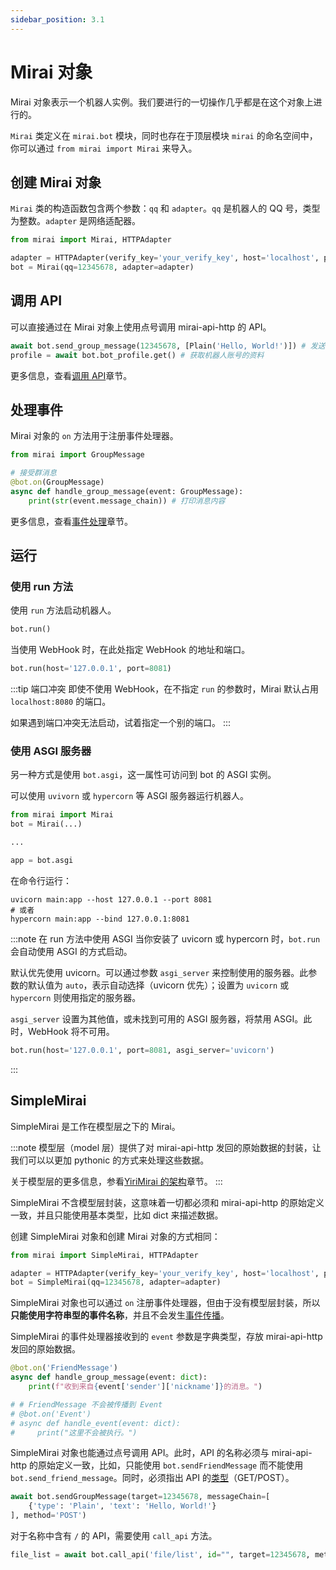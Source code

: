 ```yaml
---
sidebar_position: 3.1
---
```


# Mirai 对象

Mirai 对象表示一个机器人实例。我们要进行的一切操作几乎都是在这个对象上进行的。

`Mirai` 类定义在 `mirai.bot` 模块，同时也存在于顶层模块 `mirai` 的命名空间中，你可以通过 `from mirai import Mirai` 来导入。

## 创建 Mirai 对象

`Mirai` 类的构造函数包含两个参数：`qq` 和 `adapter`。`qq` 是机器人的 QQ 号，类型为整数。`adapter` 是网络适配器。

```python
from mirai import Mirai, HTTPAdapter

adapter = HTTPAdapter(verify_key='your_verify_key', host='localhost', port=8080)
bot = Mirai(qq=12345678, adapter=adapter)
```

## 调用 API

可以直接通过在 Mirai 对象上使用点号调用 mirai-api-http 的 API。

```python
await bot.send_group_message(12345678, [Plain('Hello, World!')]) # 发送群消息
profile = await bot.bot_profile.get() # 获取机器人账号的资料
```

更多信息，查看[调用 API](call-api.md)章节。

## 处理事件

Mirai 对象的 `on` 方法用于注册事件处理器。

```python
from mirai import GroupMessage

# 接受群消息
@bot.on(GroupMessage)
async def handle_group_message(event: GroupMessage):
    print(str(event.message_chain)) # 打印消息内容
```

更多信息，查看[事件处理](event-handling.mdx)章节。

## 运行

### 使用 run 方法

使用 `run` 方法启动机器人。

```python
bot.run()
```

当使用 WebHook 时，在此处指定 WebHook 的地址和端口。

```python
bot.run(host='127.0.0.1', port=8081)
```

:::tip 端口冲突
即使不使用 WebHook，在不指定 `run` 的参数时，Mirai 默认占用 `localhost:8080` 的端口。

如果遇到端口冲突无法启动，试着指定一个别的端口。
:::

### 使用 ASGI 服务器

另一种方式是使用 `bot.asgi`，这一属性可访问到 bot 的 ASGI 实例。

可以使用 `uvivorn` 或 `hypercorn` 等 ASGI 服务器运行机器人。

```python main.py
from mirai import Mirai
bot = Mirai(...)

...

app = bot.asgi
```

在命令行运行：

```shell
uvicorn main:app --host 127.0.0.1 --port 8081
# 或者
hypercorn main:app --bind 127.0.0.1:8081
```

:::note 在 run 方法中使用 ASGI
当你安装了 uvicorn 或 hypercorn 时，`bot.run` 会自动使用 ASGI 的方式启动。

默认优先使用 uvicorn。可以通过参数 `asgi_server` 来控制使用的服务器。此参数的默认值为 `auto`，表示自动选择（uvicorn 优先）；设置为 `uvicorn` 或 `hypercorn` 则使用指定的服务器。

`asgi_server` 设置为其他值，或未找到可用的 ASGI 服务器，将禁用 ASGI。此时，WebHook 将不可用。

```python
bot.run(host='127.0.0.1', port=8081, asgi_server='uvicorn')
```
:::

## SimpleMirai

SimpleMirai 是工作在模型层之下的 Mirai。

:::note
模型层（model 层）提供了对 mirai-api-http 发回的原始数据的封装，让我们可以以更加 pythonic 的方式来处理这些数据。

关于模型层的更多信息，参看[YiriMirai 的架构](../advanced/structure-of-yiri-mirai.mdx)章节。
:::

SimpleMirai 不含模型层封装，这意味着一切都必须和 mirai-api-http 的原始定义一致，并且只能使用基本类型，比如 dict 来描述数据。

创建 SimpleMirai 对象和创建 Mirai 对象的方式相同：

```python
from mirai import SimpleMirai, HTTPAdapter

adapter = HTTPAdapter(verify_key='your_verify_key', host='localhost', port=8080)
bot = SimpleMirai(qq=12345678, adapter=adapter)
```

SimpleMirai 对象也可以通过 `on` 注册事件处理器，但由于没有模型层封装，所以**只能使用字符串型的事件名称**，并且不会发生[事件传播](event-handling.mdx#事件传播)。

SimpleMirai 的事件处理器接收到的 `event` 参数是字典类型，存放 mirai-api-http 发回的原始数据。

```python
@bot.on('FriendMessage')
async def handle_group_message(event: dict):
    print(f"收到来自{event['sender']['nickname']}的消息。")

# # FriendMessage 不会被传播到 Event
# @bot.on('Event')
# async def handle_event(event: dict):
#     print("这里不会被执行。")
```

SimpleMirai 对象也能通过点号调用 API。此时，API 的名称必须与 mirai-api-http 的原始定义一致，比如，只能使用 `bot.sendFriendMessage` 而不能使用 `bot.send_friend_message`。同时，必须指出 API 的[类型](call-api.md#api-类型)（GET/POST）。

```python
await bot.sendGroupMessage(target=12345678, messageChain=[
    {'type': 'Plain', 'text': 'Hello, World!'}
], method='POST')
```

对于名称中含有 `/` 的 API，需要使用 `call_api` 方法。

```python
file_list = await bot.call_api('file/list', id="", target=12345678, method='GET')
```
